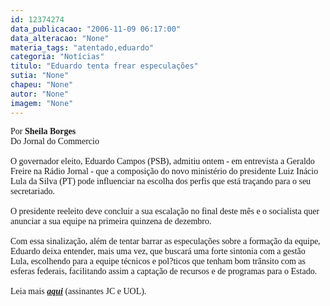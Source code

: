 ```yaml
---
id: 12374274
data_publicacao: "2006-11-09 06:17:00"
data_alteracao: "None"
materia_tags: "atentado,eduardo"
categoria: "Notícias"
titulo: "Eduardo tenta frear especulações"
sutia: "None"
chapeu: "None"
autor: "None"
imagem: "None"
---
```

<p><FONT face=Verdana>Por <STRONG>Sheila Borges</STRONG><BR>Do Jornal do Commercio<BR><BR>O governador eleito, Eduardo Campos (PSB), admitiu ontem - em entrevista a Geraldo Freire na Rádio Jornal - que a composição do novo ministério do presidente Luiz Inácio Lula da Silva (PT) pode influenciar na escolha dos perfis que está traçando para o seu secretariado. <BR><BR>O presidente reeleito deve concluir a sua escalação no final deste mês e o socialista quer anunciar a sua equipe na primeira quinzena de dezembro. <BR><BR>Com essa sinalização, além de tentar barrar as especulações sobre a formação da equipe, Eduardo deixa entender, mais uma vez, que buscará uma forte sintonia com a gestão Lula, escolhendo para a equipe técnicos e pol?ticos que tenham bom trânsito com as esferas federais, facilitando assim a captação de recursos e de programas para o Estado.<BR><BR>Leia mais <STRONG><EM><A href=\"https://jc3.uol.com.br/jornal/2006/11/09/not_208008.php\" target=_blank>aqui</A></EM></STRONG> (assinantes JC e UOL).</FONT> </p>
